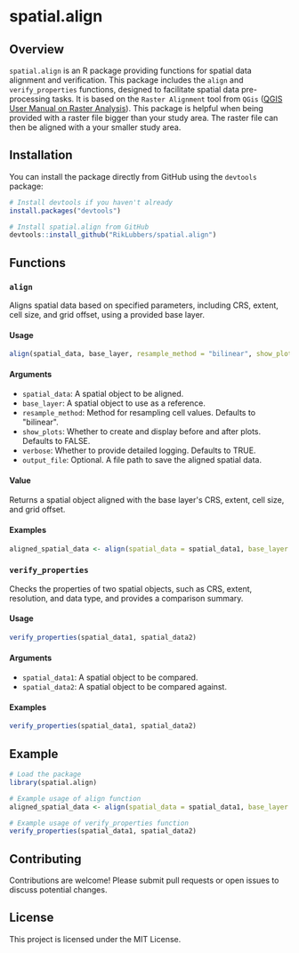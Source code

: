 # spatial.align

## Overview
`spatial.align` is an R package providing functions for spatial data alignment and verification. This package includes the `align` and `verify_properties` functions, designed to facilitate spatial data pre-processing tasks. It is based on the `Raster Alignment` tool from `QGis` ([QGIS User Manual on Raster Analysis](https://docs.qgis.org/2.18/en/docs/user_manual/working_with_raster/raster_analysis.html#id3)). This package is helpful when being provided with a raster file bigger than your study area. The raster file can then be aligned with a your smaller study area. 

## Installation

You can install the package directly from GitHub using the `devtools` package:

```r
# Install devtools if you haven't already
install.packages("devtools")

# Install spatial.align from GitHub
devtools::install_github("RikLubbers/spatial.align")
```

## Functions

### `align`
Aligns spatial data based on specified parameters, including CRS, extent, cell size, and grid offset, using a provided base layer.

#### Usage
```r
align(spatial_data, base_layer, resample_method = "bilinear", show_plots = FALSE, verbose = TRUE, output_file = NULL)
```

#### Arguments
- `spatial_data`: A spatial object to be aligned.
- `base_layer`: A spatial object to use as a reference.
- `resample_method`: Method for resampling cell values. Defaults to "bilinear".
- `show_plots`: Whether to create and display before and after plots. Defaults to FALSE.
- `verbose`: Whether to provide detailed logging. Defaults to TRUE.
- `output_file`: Optional. A file path to save the aligned spatial data.

#### Value
Returns a spatial object aligned with the base layer's CRS, extent, cell size, and grid offset.

#### Examples
```r
aligned_spatial_data <- align(spatial_data = spatial_data1, base_layer = spatial_data2, resample_method = "bilinear", show_plots = TRUE)
```

### `verify_properties`
Checks the properties of two spatial objects, such as CRS, extent, resolution, and data type, and provides a comparison summary.

#### Usage
```r
verify_properties(spatial_data1, spatial_data2)
```

#### Arguments
- `spatial_data1`: A spatial object to be compared.
- `spatial_data2`: A spatial object to be compared against.

#### Examples
```r
verify_properties(spatial_data1, spatial_data2)
```

## Example

```r
# Load the package
library(spatial.align)

# Example usage of align function
aligned_spatial_data <- align(spatial_data = spatial_data1, base_layer = spatial_data2, resample_method = "bilinear", show_plots = TRUE)

# Example usage of verify_properties function
verify_properties(spatial_data1, spatial_data2)
```

## Contributing
Contributions are welcome! Please submit pull requests or open issues to discuss potential changes.

## License
This project is licensed under the MIT License.
